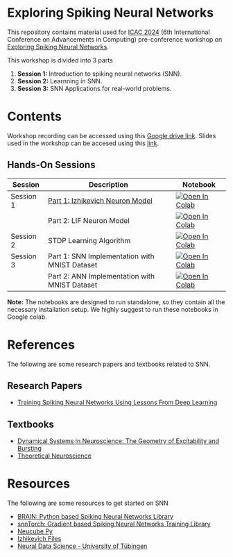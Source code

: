 # Exploring Spiking Neural Networks

This repository contains material used for [ICAC 2024](https://icac.lk/) (6th International Conference on Advancements in Computing) pre-conference workshop on [Exploring Spiking Neural Networks](https://icac.lk/preconference-workshops/).

This workshop is divided into 3 parts 

 1. **Session 1:** Introduction to spiking neural networks (SNN).
 2. **Session 2:** Learnning in SNN.
 3. **Session 3:** SNN Applications for real-world problems.



# Contents

Workshop recording can be accessed using this [Google drive link](https://drive.google.com/file/d/16I4Rfyuw2CHjNAfu2K_6PrMMZbYlhmYC/view?usp=drive_link). Slides used in the workshop can be accesed using this [link](https://github.com/BrAINLabs-Inc/ICAC_2024_SNN_workshop/blob/main/Slides/Exploring_Spiking_Neural_Networks.pdf).  

## Hands-On Sessions

| Session | Description | Notebook
| --- | ---  | --- |
| Session 1 |   [Part 1: Izhikevich Neuron Model](https://www.izhikevich.org/publications/whichmod.htm#izhikevich)   |[![Open In Colab](https://colab.research.google.com/assets/colab-badge.svg)](https://colab.research.google.com/github/BrAINLabs-Inc/ICAC_2024_SNN_workshop/blob/main/Notebooks/Izhikevich_Neuron.ipynb)|
| | Part 2: LIF Neuron Model |[![Open In Colab](https://colab.research.google.com/assets/colab-badge.svg)](https://colab.research.google.com/github/BrAINLabs-Inc/ICAC_2024_SNN_workshop/blob/main/Notebooks/Leaky_Integrate_and_Fire_(LIF)_neuron_model.ipynb)|
| Session 2 | STDP Learning Algorithm|[![Open In Colab](https://colab.research.google.com/assets/colab-badge.svg)](https://colab.research.google.com/github/BrAINLabs-Inc/ICAC_2024_SNN_workshop/blob/main/Notebooks/STDP_unsupervised.ipynb)|
| Session 3 | Part 1: SNN Implementation with MNIST Dataset     | [![Open In Colab](https://colab.research.google.com/assets/colab-badge.svg)](https://colab.research.google.com/github/BrAINLabs-Inc/ICAC_2024_SNN_workshop/blob/main/Notebooks/SNN_implementation_of_MNIST_dataset.ipynb) | 
|  | Part 2: ANN Implementation with MNIST Dataset |[![Open In Colab](https://colab.research.google.com/assets/colab-badge.svg)](https://colab.research.google.com/github/BrAINLabs-Inc/ICAC_2024_SNN_workshop/blob/main/Notebooks/ANN_implementation_of_MNIST_dataset.ipynb)|

**Note:** The notebooks are designed to run standalone, so they contain all the necessary  installation setup. We highly suggest to run these notebooks in Google colab.

# References

The following are some research papers and textbooks related to SNN.

## Research Papers
 - [Training Spiking Neural Networks Using Lessons From Deep Learning](https://ieeexplore.ieee.org/abstract/document/10242251)
 
## Textbooks 
 - [Dynamical Systems in Neuroscience: The Geometry of Excitability and Bursting](https://drive.google.com/file/d/1qRoJr6TRUYNFI74v8GdpAalsCrZkh2UR/view?usp=sharing)
 - [Theoretical Neuroscience](https://drive.google.com/file/d/1DEpJKvVgZoTcjk9pDy-FNBK7AZm7ryph/view?usp=sharing)	

# Resources 

The following are some resources to get started on SNN

 - [BRAIN: Python based Spiking Neural Networks Library](https://briansimulator.org/)
 - [snnTorch: Gradient based Spiking Neural Networks Training Library](https://snntorch.readthedocs.io/)
 - [Neucube Py](https://github.com/KEDRI-AUT/NeuCube-Py?tab=readme-ov-file/)
 - [Izhikevich Files](https://www.izhikevich.org/publications/whichmod.htm#izhikevich)
 - [Neural Data Science - University of Tübingen](https://www.youtube.com/playlist?list=PL05umP7R6ij3SxudmSWFL_zGh0BMrRdrx)
 